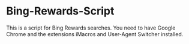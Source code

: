 # Bing-Rewards-Script
This is a script for Bing Rewards searches. You need to have Google Chrome and the extensions iMacros and User-Agent Switcher installed.
